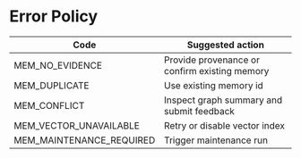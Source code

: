 # Error Policy
Code | Suggested action
---- | ----------------
MEM_NO_EVIDENCE | Provide provenance or confirm existing memory
MEM_DUPLICATE | Use existing memory id
MEM_CONFLICT | Inspect graph summary and submit feedback
MEM_VECTOR_UNAVAILABLE | Retry or disable vector index
MEM_MAINTENANCE_REQUIRED | Trigger maintenance run
